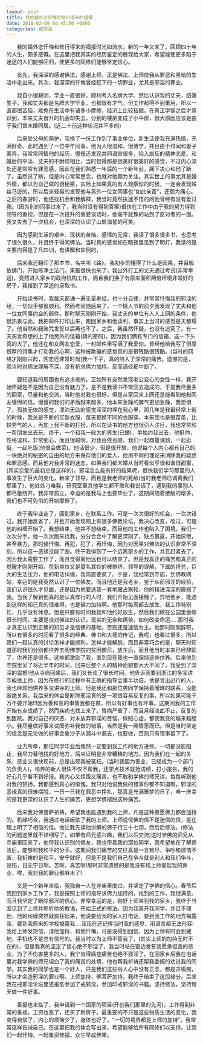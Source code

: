 ```yaml
---
layout: post
title: 我的婚外恋忏悔后修行得来的福报
date: 2018-02-09 08:45:00 +0800
categories: 戒邪淫
---
```


　　我的婚外恋忏悔和修行得来的福报时光如流水，新的一年又来了。回顾四十年的人生，颇多感慨。在这里把我真实的经历鉴定的展现给大家，希望能使更多陷于迷途的人们能够回归，使更多的同修们能够坚定信心。
　　首先，我深深的感谢佛法，感谢上师，正是佛法、上师使我从罪恶和黑暗的生活中走出来。其次，我深深的忏悔曾经犯下的一切罪业，尤其是邪淫的罪业。
　　我自小很聪明，学业一直很好，顺利考入名牌大学。然后认识我的丈夫，结婚生子。我和丈夫都是名牌大学毕业，也都很有才气，但工作都得不到重用，所以一直都很苦恼，难免在生活中有诸多小摩擦，经济上比较拮据。在真正学佛之后才意识到，本来丈夫晋升的机会却失去，分到的楼房变成了小平房，很大原因应该是由于我们曾未婚同居。(近二十前这种状况并不多的)
　　后来受父母的荫护，我换了一份工作到了事业单位，新生活使我充满热情，充满好奇。此时遇到了一位中年同事，他为人很温和、很博学，并且由于绯闻和妻子离异。我常常同情他的经历，慢慢还发现共同语言很多，陷入疯狂的精神恋爱。和婚后的平淡、丈夫的不耐烦相比，当时觉得那是很美好很美好的感觉，不过内心深处还是常常有罪恶感，因此在我们熟悉一年后的一个新年前，痛下决心和他了断了。虽然说了断，但是内心常常思念，也就对他颇为关注。其实世上的事尤其是婚外情，都以为自己做的很秘密，实际上如果真的有人观察你的时候，一定会发现蛛丝马迹的。所以后来轻易的发现他与另外一位女同事也“如此亲密”，还颇为痛心。之后的春游时，他还找机会和我解释，我当时竟然执迷不悟的问他曾经有没有爱过我。(因为别的同事过来了，我当时没有得到答案)很快在工作中由于我的努力得到领导的重视，但是在一次提升的重要谈话时，他毫不犹豫的站到了反对者的一面。我又失去了一次机会，也深深的认识了山盟海誓的可笑。
　　因为感到生活的艰辛、现状的苦恼、感情的无常，我读了很多很多书，也思考了很久很久，并且终于得闻佛法。当时真的感觉如在暗夜里见到了明灯，我读的是主要内容是了凡四训，有讲解和实例的，
　　后来我还翻印了那本书，名字叫《路》。我初步的懂得了什么是因果，并且皈依佛门，开始修净土法门。果报很快也来了，我出外打工的丈夫通过考试(非常幸运)，竟然进入家乡的政府机构工作，而且我们换了有原来面积两倍环境非常好的房子，我接到了深造的录取书。
　　开始读书时，我每天都诵一遍无量寿经，也十分自律，并常常忏悔我的邪淫的经，一切似乎都很顺利。然而考验随后来了，一个情人节的前夕我发现了丈夫和他一位女同事约会的邮件。那时聊天刚刚开始，我丈夫的单位有人人上网的条件，他很热衷与此。我把邮件打印出来，跑回家乡和他谈判，事实上当时的感觉是天都塌了。他当然和我赌咒发誓以后再也不了。之后，我虽然怀疑，也没有追究了。有一天突发奇想的上了他另外的信箱(猜的密码)，因为我们俩有专门的信箱，这一下头真的大了，他还在和女网友恋爱，一封邮件里写满了我爱你。曾经他给我写了很厚很厚的诗集才打动我的心啊，这种被欺骗的感觉真的是很残酷很残酷。(当时的网络才刚刚兴起，网恋还非常时尚)我一下子，真的陷入了深深的痛苦。遗憾的是，我当时对佛法理解不深，没有祈求佛力加持，反而诵经都中断了。
　　要知道我的周围也有追求者的。正如所有突然发现老公变心的女性一样，我开始怀疑是不是因为自己没有魅力了，是不是我读书不常回去造成的，于是我尽量多的回家，尽量和他交流，当时他对我也很好，但是从家回来上网还是能看到他和网友缠绵的信。慢慢的我们的矛盾越来越多，他本来急躁的脾气更加急躁，我恐惧了，孤独无依的感觉，漂泊无助的感觉深深的埋在我心里，那几年是我最经常上街的时候，我总是不断的买新衣服，每天都换不同的衣服穿。本来我也是很苗条，比较秀气的人，再加上我不断的打扮，所以在读书的地方也很引人注目，我也常常和一帮朋友出去玩。终于，一个和我一般大的男生(已婚)，单独约我出去，他挺帅，性格温和，非常细心，而且很聪明，对我百依百顺，我们一起商量课题，一起逛街，一起吃饭(他很会做菜)。他话很少，但是很开放，他说每个人内心都有自己的一块绝对的秘密的自由的地方来保存他们的爱人，他用不同的理论来消除我的疑虑和罪恶感。而且他对我非常的迷恋，如果我们都未婚从当时看似乎很和谐很甜蜜，(其实恋爱的最初总是这样的)。邪淫怎么能有好的结果呢，很快我们学习那里的人事发生了巨大的变化，新来了领导，而且是我老师的死敌(当时我老师已调离我们那里了)，他处处刁难我，研究室里其他学生都不敢和我说话了，遇到我的事别人都尽量绕开。我非常孤立，幸运的是我马上也要毕业了。这期间随着接触的增多，我们也不可免俗的开始摩擦了。
　　终于我毕业走了，回到家乡，在联系工作。可是一次次很好的机会，一次次错过。我开始反省了，并且开始发现网上有很多佛教论坛。我决心改变，改过，可是他的纠缠开始了。我想结束，他并不想结束，而且他的工作也陷入了困境。我们一次次分手，他一次次跑来找我，分分合合中了解更深刻了，缺点暴露，开始厌倦，甚至暴力。那时候忏悔、再犯，犯了，再忏悔，因为对因果对佛法的认识非常不深刻，所以这一恶缘没能了断。终于我得到了一个远离家乡的工作，并且赶紧去了，因为我太需要工作了，而且觉得离他远也可以结束了。但是我真正的痛苦和真正的觉醒才刚刚开始，在新单位又是莫名其妙的被排挤，领导的误解，下属的挤兑，巨大的生活压力，他的电话纠缠，我简直要疯了。于是，我经常到寺庙，到佛教网站，幸运的是我竟然认识了一位佛友。而且他还是我老乡，鉴于从前邪淫的经验，我们认识很久才见面，还是因为他要送我一套地藏占察轮，他的精进深深的震撼了我。当我了解到他真的是认真修行的人时，我们开始见面接触了。异地他乡，能遇到这样的知己真的很难得，也是佛力加持啊。他那时每周都去放生，我工作特别忙，几乎没有休息。但是只要有时间我就和他约好放生，然后我们做在公园里会聊很长时间。主要是谈对佛法的认识，现实的无奈和痛苦，如何改变命运.....那时我才真正认识到正确的知见才是信佛的基础，否则还是迷信为主。他那时刚刚辞职，所以有很多的时间看了很多的经典、佛书和大德的传记，我呢，也看过很多，所以我们一起认真的讨论怎样才能顺利，怎样才能解脱，而且非常巧合的是，聊天时知道那时我们分别都供养五明佛学院的贫困僧尼，放生后，而且他当时本来已经辞职了，供养还是很多。这些都激励了我，直到现在我也一直保持这些供养。后来他到寺院里呆了将近半年的时间，回来后整个人的精神面貌都大大不同了，我受到了深深的震撼!他从寺庙回来后，我们又长谈了很长时间。他告诉我要到浙江的多宝讲寺皈依上师，因为在修行的过程中有正确的指导会事半功倍。他是言出必行的人，我也麻烦他供养多宝讲寺的上师。但是我还和那位男同学保持着暧昧的联系，没能断绝关系。我后来的体会是断除邪淫真的是一项很容易反复的事，所以如果可能千万不要开始!!!因为善和恶的事情我都在做，所以有好事也有坏事。这期间我的工作开始有点成绩了，然而疾病也找上来了。胃病严重了，而且月经流血不止，反复的到医院。我对自己的厌恶、对未放弃邪淫的苦恼，做贼心虚，都使我变的越来越胆小。我尽量做好事来试图弥补我做的错事，当然是我一厢情愿而已。但是当时坚定的信念是无论做的好事会象沙子从漏斗中漏去，也要做，否则只有错事留下了。
　　业力所牵，那位同学毕业后竟然一定要到我工作的地方进修。一切都没能阻止，我尽力替他找的好地方，后来证明是非常糟糕的地方。因为我们在一起的关系，恶业又很快现前，总是出现我被冤枉。(当时我因为善业，已经成为一个部门的负责人)，培养的新人很快不仅不帮我，还学点技术就抢成绩，打小报告，我的好心几乎看不到好报。我内心又烦躁又痛苦，也不敢和学佛的师兄讲，每每听到他对我的赞扬，我都感到真心的惭愧，我只对他说我做的错事你都不知道啊。邪淫的恶缘真的很难摆脱，一日一日我在罪恶中挣扎，那真是充满噩梦的日子，唯一庆幸的是我更深的认识了人生的痛苦，更想学佛摆脱这种痛苦。
　　后来我对佛菩萨祈祷，希望我也能遇到我的上师，凡是这种善愿佛力都会加持的。机缘巧合，我通过电话皈依了我的上师。上师说信佛的信不是迷信的信，是在理上明了了相信的信。他让我先读他讲解的佛子行三十七颂，然后后修法。(修法的问题这里就不详细写了，如果有师兄感兴趣，我们以后交流)这时学佛的师兄从寺庙里回来了，他带我认识别的佛友，我也带着我的那位同学，我希望他在了解佛法后，能够和我和平的分手。这期间我们痛苦的交往真是一言难尽，争吵和烦恼不断，我祈祷的是和平，安宁就好，但是不是我们自己在争斗就是别人和我们争斗，诬陷，日无宁日啊。苦啊，真苦啊!那时非常遗憾的是我没有和上师提起我的罪业，唉，我对我的罪业都麻木了!
　　又是一个新年来临，我独自一人在寺庙里度过，并坚定了学佛的信心。春节后我回到家乡工作了，我是按照上师的指导求佛力加持的，找到的工作，我很满意。而且我坚定了断除邪淫的信心。非常幸运的是，刚好上师来到我的家乡，我终于当面见到了上师并聆听他的教诲，开始正式的修法。因为我离开我同学，并且不理他，他的纠缠突然就疯狂起来，他说要给我的家人打电话，要到我工作的地方揭露我，要到我原来的学校揭露我....我现在还记得当时我的感觉，用语言都无法形容!我给上师发短信，请他加持，和他忏悔，可是没得到回信，因为上师有时会到藏地，手机也不是总有信号的。我当时以为上师不管我了，(其实上师的加持无时不在的)，但是我真的坚定了信心绝不邪淫了，我当时站在窗边发誓我愿承担我的恶业，为了不伤害更多的人，我宁肯得癌症痛苦也绝不邪淫了。在回家乡后我在电话里对我学佛的师兄坦白了我的痛苦的处境，他也帮我祈祷还帮我委婉的劝说我的同学。其实我的同学也是一个好人，只是我们这些俗人心中没有正念，都是贪嗔痴，所以才会造邪淫的罪业啊。上师加持，佛菩萨加持，我终于结束了这段缘分。后来我在戒邪淫论坛里还报名参加了戒邪淫，参加印戒邪淫的书籍。坚持修法，坚持每天做一件好事。
　　善报也来临了，我申请到一个国家的项目(开创我们那里的先河)，工作得到非常的重视，工资也涨了，还买了新房子。最重要的不只是这些物质生活的变化，我变得自信了，内心的烦恼少了，身体也好了。“一切的境界都是上师的加持”，我常常这样告诫自己。在这里把我的体会写出来，希望能够给所有同修们以支持。让我们一起忏悔，一起集资修福，众生早成佛果。